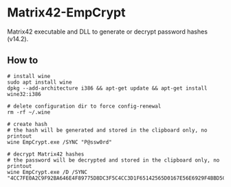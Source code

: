 # Matrix42-EmpCrypt
Matrix42 executable and DLL to generate or decrypt password hashes (v14.2).

## How to

````
# install wine
sudo apt install wine
dpkg --add-architecture i386 && apt-get update && apt-get install wine32:i386

# delete configuration dir to force config-renewal
rm -rf ~/.wine

# create hash
# the hash will be generated and stored in the clipboard only, no printout
wine EmpCrypt.exe /SYNC "P@ssw0rd"

# decrypt Matrix42 hashes
# the password will be decrypted and stored in the clipboard only, no printout
wine EmpCrypt.exe /D /SYNC "4CC7FE0A2C9F92BA646E4F89775D8DC3F5C4CC3D1F65142565D0167E56E6929F4BBD5C6F129C8F33303E53141A6F31C1"
````

